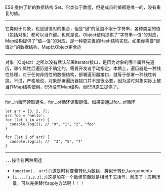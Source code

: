 ES6 提供了新的数据结构 Set。它类似于数组，但是成员的值都是唯一的，没有重复的值。
***
它类似于对象，也是键值对的集合，但是“键”的范围不限于字符串，各种类型的值（包括对象）都可以当作键。也就是说，Object结构提供了“字符串—值”的对应，Map结构提供了“值—值”的对应，是一种更完善的Hash结构实现。如果你需要“键值对”的数据结构，Map比Object更合适
***
对象（Object）之所以没有默认部署Iterator接口，是因为对象的哪个属性先遍历，哪个属性后遍历是不确定的，需要开发者手动指定。本质上，遍历器是一种线性处理，对于任何非线性的数据结构，部署遍历器接口，就等于部署一种线性转换。不过，严格地说，对象部署遍历器接口并不是很必要，因为这时对象实际上被当作Map结构使用，ES5没有Map结构，而ES6原生提供了。
***
for...in循环读取键名，for...of循环读取键值。如果要通过for...of循环

```
let arr = [3, 5, 7];
arr.foo = 'hello';
for (let i in arr) {
  console.log(i); // "0", "1", "2", "foo"
}

for (let i of arr) {
  console.log(i); //  "3", "5", "7"
}
```

***
`...`操作符两种用途
+ `function(...arr){}`这是时将变量转化为数组，类似于转化为arguments
+ `[1,...[1,2,3],3]`这是加在一个数组前面就是相当于去括号，剥皮了！应用场景，可以完美替代apply方法啊！！！
